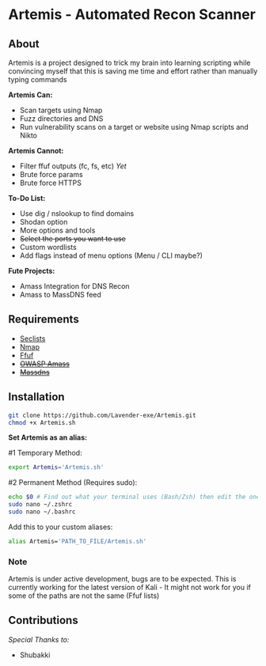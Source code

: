 # Artemis - Automated Recon Scanner

## About

Artemis is a project designed to trick my brain into learning scripting while convincing myself that this is saving me time and effort rather than manually typing commands

**Artemis Can:**

- Scan targets using Nmap
- Fuzz directories and DNS
- Run vulnerability scans on a target or website using Nmap scripts and Nikto

**Artemis Cannot:**

- Filter ffuf outputs (fc, fs, etc) *Yet*
- Brute force params
- Brute force HTTPS

**To-Do List:**

- Use dig / nslookup to find domains
- Shodan option
- More options and tools
- ~~Select the ports you want to use~~
- Custom wordlists
- Add flags instead of menu options (Menu / CLI maybe?)

**Fute Projects:**
- Amass Integration for DNS Recon
- Amass to MassDNS feed 

## Requirements

- [Seclists](https://github.com/danielmiessler/SecLists)
- [Nmap](https://github.com/nmap/nmap)
- [Ffuf](https://github.com/ffuf/ffuf/)
- ~~[OWASP Amass](https://github.com/OWASP/Amass)~~
- ~~[Massdns](https://github.com/blechschmidt/massdns)~~

## Installation

```sh
git clone https://github.com/Lavender-exe/Artemis.git
chmod +x Artemis.sh
```

**Set Artemis as an alias:**

\#1 Temporary Method:

```sh
export Artemis='Artemis.sh'
```

\#2 Permanent Method (Requires sudo):

```sh
echo $0 # Find out what your terminal uses (Bash/Zsh) then edit the one you need to
sudo nano ~/.zshrc
sudo nano ~/.bashrc
```
Add this to your custom aliases:

```sh
alias Artemis='PATH_TO_FILE/Artemis.sh'
```

### Note

Artemis is under active development, bugs are to be expected.
This is currently working for the latest version of Kali - It might not work for you if some of the paths are not the same (Ffuf lists)

## Contributions

*Special Thanks to:*
- Shubakki
